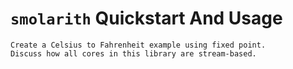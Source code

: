 # `smolarith` Quickstart And Usage

```{todo}
Create a Celsius to Fahrenheit example using fixed point.
Discuss how all cores in this library are stream-based.
```
